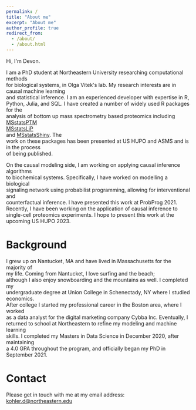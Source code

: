 ```yaml
---
permalink: /
title: "About me"
excerpt: "About me"
author_profile: true
redirect_from: 
  - /about/
  - /about.html
---
```


Hi, I'm Devon.

I am a PhD student at Northeastern University researching computational methods \
for biological systems, in Olga Vitek's lab. My research interests are in causal machine learning \
and statistical inference. I am an experienced developer with expertise in R, \
Python, Julia, and SQL. I have created a number of widely used R packages for the \
analysis of bottom up mass spectrometry based proteomics including \
[MSstatsPTM](https://www.bioconductor.org/packages/release/bioc/html/MSstatsPTM.html)\
[MSstatsLiP](https://www.bioconductor.org/packages/release/bioc/html/MSstatsLiP.html)\
and [MSstatsShiny](https://www.bioconductor.org/packages/release/bioc/html/MSstatsShiny.html). The \
work on these packages has been presented at US HUPO and ASMS and is in the process \
of being published.

On the causal modeling side, I am working on applying causal inference algorithms \
to biochemical systems. Specifically, I have worked on modelling a biological \
signaling network using probabilist programming, allowing for interventional and \
counterfactual inference. I have presented this work at ProbProg 2021. Recently,
I have been working on the application of causal inference to single-cell proteomics
experiments. I hope to present this work at the upcoming US HUPO 2023.

Background
=============

I grew up on Nantucket, MA and have lived in Massachusetts for the majority of \
my life. Coming from Nantucket, I love surfing and the beach; \
although I also enjoy snowboarding and the mountains as well. I completed my \
undergraduate degree at Union College in Schenectady, NY where I studied economics. \
After college I started my professional career in the Boston area, where I worked \
as a data analyst for the digital marketing company Cybba Inc. Eventually, I \
returned to school at Northeastern to refine my modeling and machine learning \
skills. I completed my Masters in Data Science in December 2020, after maintaining \
a 4.0 GPA throughout the program, and officially began my PhD in September 2021.

Contact
=======

Please get in touch with me at my email address: kohler.d@northeastern.edu